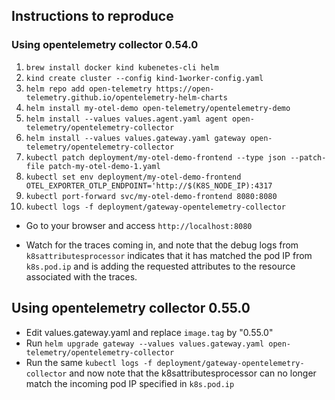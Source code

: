 ## Instructions to reproduce

### Using opentelemetry collector 0.54.0

1. `brew install docker kind kubenetes-cli helm`
2. `kind create cluster --config kind-1worker-config.yaml`
3. `helm repo add open-telemetry https://open-telemetry.github.io/opentelemetry-helm-charts`
4. `helm install my-otel-demo open-telemetry/opentelemetry-demo`
5. `helm install --values values.agent.yaml agent open-telemetry/opentelemetry-collector`
6. `helm install --values values.gateway.yaml gateway open-telemetry/opentelemetry-collector`
7. `kubectl patch deployment/my-otel-demo-frontend --type json --patch-file patch-my-otel-demo-1.yaml`
8. `kubectl set env deployment/my-otel-demo-frontend OTEL_EXPORTER_OTLP_ENDPOINT='http://$(K8S_NODE_IP):4317`
9. `kubectl port-forward svc/my-otel-demo-frontend 8080:8080`
10. `kubectl logs -f deployment/gateway-opentelemetry-collector`

* Go to your browser and access `http://localhost:8080`

* Watch for the traces coming in, and note that the debug logs from
`k8sattributesprocessor` indicates that it has matched the pod IP from
`k8s.pod.ip` and is adding the requested attributes to the resource
associated with the traces.

## Using opentelemetry collector 0.55.0

* Edit values.gateway.yaml and replace `image.tag` by "0.55.0"
* Run `helm upgrade gateway --values values.gateway.yaml
  open-telemetry/opentelemetry-collector`
* Run the same `kubectl logs -f
  deployment/gateway-opentelemetry-collector` and now note that the
  k8sattributesprocessor can no longer match the incoming pod IP
  specified in `k8s.pod.ip`

